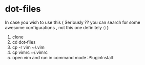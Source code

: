 dot-files
=========

In case you wish to use this ( Seriously ?? you can search for some awesome configurations , not this one definitely :) )

1) clone 
2) cd dot-files 
3) cp -r vim ~/.vim 
4) cp vimrc ~/.vimrc 
5) open vim and run in command mode :PluginInstall 
